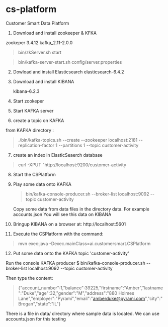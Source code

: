 # cs-platform

Customer Smart Data Platform

1. Download and install zookeeper & KFKA

  zookeper 3.4.12
  kafka_2.11-2.0.0

  > bin/zkServer.sh start

  > bin/kafka-server-start.sh config/server.properties



2. Dowload and install Elasticsearch
   elasticsearch-6.4.2

3. Download and install KIBANA

   kibana-6.2.3


4. Start zookeper

5. Start KAFKA server

6. create a topic on KAFKA

 from KAFKA directory :
 > ./bin/kafka-topics.sh --create --zookeeper localhost:2181 --replication-factor 1 --partitions 1 --topic customer-activity

7. create an index in ElasticSeaerch database

 > curl -XPUT "http://localhost:9200/customer-activity


8.  Start the CSPlatform


9. Play some data onto KAFKA

     > bin/kafka-console-producer.sh --broker-list localhost:9092 --topic customer-activity


     Copy some data from data files in the directory data. For example accounts.json
     You will see this data on KIBANA

10. Bringup KIBANA on a browser at:   http://localhost:5601



11. Execute  the CSPlatform with the command:

> mvn exec:java -Dexec.mainClass=ai.customersmart.CSPlatform


12. Put some data onto the KAFKA topic 'customer-activity'

Run the console KAFKA producer
$ bin/kafka-console-producer.sh --broker-list localhost:9092 --topic customer-activity

Then type the content:
> {"account_number":1,"balance":39225,"firstname":"Amber","lastname":"Duke","age":32,"gender":"M","address":"880 Holmes Lane","employer":"Pyrami","email":"amberduke@pyrami.com","city":"Brogan","state":"IL"}

There is a file in data/ directory where sample data is located. We can use accounts.json for this testing
